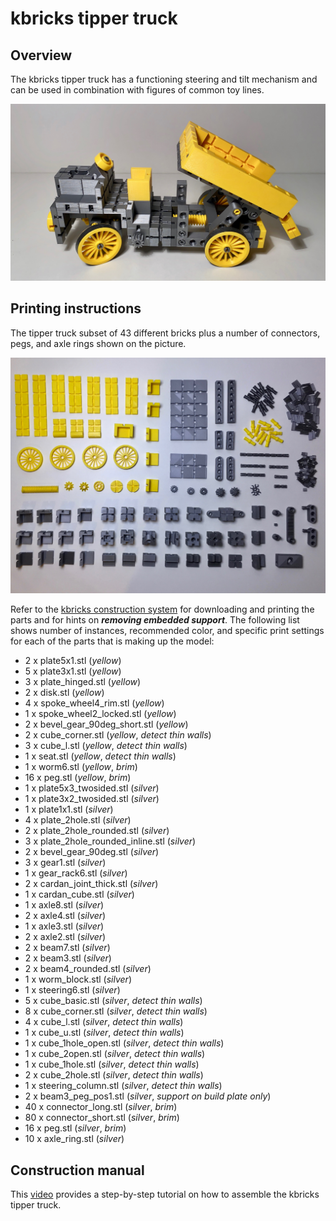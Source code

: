 # kbricks tipper truck

## Overview
The kbricks tipper truck has a functioning steering and tilt mechanism and can be used in combination with figures of common toy lines.

  ![kbricks tipper truck](img/kbricks_tipper_truck.jpg)

## Printing instructions
The tipper truck subset of 43 different bricks plus a number of connectors, pegs, and axle rings shown on the  picture.

  ![kbricks tipper truck parts](img/kbricks_tipper_truck_parts.jpg)

Refer to the [kbricks construction system](https://github.com/kbricks/kbricks-core) for downloading and printing the parts and for hints on **_removing embedded support_**. The following list shows number of instances, recommended color, and specific print settings for each of the parts that is making up the model:

* 2 x plate5x1.stl (*yellow*)
* 5 x plate3x1.stl (*yellow*)
* 3 x plate_hinged.stl (*yellow*)
* 2 x disk.stl (*yellow*)
* 4 x spoke_wheel4_rim.stl (*yellow*)
* 1 x spoke_wheel2_locked.stl (*yellow*)
* 2 x bevel_gear_90deg_short.stl (*yellow*)
* 2 x cube_corner.stl (*yellow*, *detect thin walls*)
* 3 x cube_l.stl (*yellow*, *detect thin walls*)
* 1 x seat.stl (*yellow*, *detect thin walls*)
* 1 x worm6.stl (*yellow*, *brim*)
* 16 x peg.stl (*yellow*, *brim*)
* 1 x plate5x3_twosided.stl (*silver*)
* 1 x plate3x2_twosided.stl (*silver*)
* 1 x plate1x1.stl (*silver*)
* 4 x plate_2hole.stl (*silver*)
* 2 x plate_2hole_rounded.stl (*silver*)
* 3 x plate_2hole_rounded_inline.stl (*silver*)
* 2 x bevel_gear_90deg.stl (*silver*)
* 3 x gear1.stl (*silver*)
* 1 x gear_rack6.stl (*silver*)
* 2 x cardan_joint_thick.stl (*silver*)
* 1 x cardan_cube.stl (*silver*)
* 1 x axle8.stl (*silver*)
* 2 x axle4.stl (*silver*)
* 1 x axle3.stl (*silver*)
* 2 x axle2.stl (*silver*)
* 2 x beam7.stl (*silver*)
* 2 x beam3.stl (*silver*)
* 2 x beam4_rounded.stl (*silver*)
* 1 x worm_block.stl (*silver*)
* 1 x steering6.stl (*silver*)
* 5 x cube_basic.stl (*silver*, *detect thin walls*)
* 8 x cube_corner.stl (*silver*, *detect thin walls*)
* 4 x cube_l.stl (*silver*, *detect thin walls*)
* 1 x cube_u.stl (*silver*, *detect thin walls*)
* 1 x cube_1hole_open.stl (*silver*, *detect thin walls*)
* 1 x cube_2open.stl (*silver*, *detect thin walls*)
* 1 x cube_1hole.stl (*silver*, *detect thin walls*)
* 2 x cube_2hole.stl (*silver*, *detect thin walls*)
* 1 x steering_column.stl (*silver*, *detect thin walls*)
* 2 x beam3_peg_pos1.stl (*silver*, *support on build plate only*)
* 40 x connector_long.stl (*silver*, *brim*)
* 80 x connector_short.stl (*silver*, *brim*)
* 16 x peg.stl (*silver*, *brim*)
* 10 x axle_ring.stl (*silver*)

## Construction manual
This [video](https://youtu.be/_zE2k9IcISQ) provides a step-by-step tutorial on how to assemble the kbricks tipper truck.
